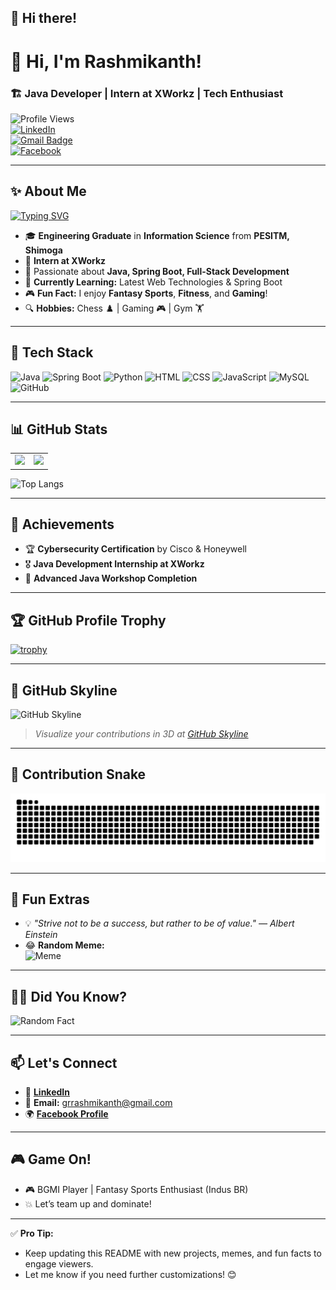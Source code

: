## 👋 **Hi there!**  
# 🚀 **Hi, I'm Rashmikanth!**  
### 🏗️ **Java Developer | Intern at XWorkz | Tech Enthusiast**  

![Profile Views](https://komarev.com/ghpvc/?username=rashmikanth-tech&color=blue)  
[![LinkedIn](https://img.shields.io/badge/-LinkedIn-blue?style=flat&logo=Linkedin&logoColor=white)](https://www.linkedin.com/in/rashmikanth)  
[![Gmail Badge](https://img.shields.io/badge/-grrashmikanth@gmail.com-red?style=flat&logo=Gmail&logoColor=white)](mailto:grrashmikanth@gmail.com)  
[![Facebook](https://img.shields.io/badge/-Facebook-1877F2?style=flat&logo=facebook&logoColor=white)](https://www.facebook.com/rashmikanth.gr.39/)  

---

## ✨ **About Me**
[![Typing SVG](https://readme-typing-svg.demolab.com?font=Fira+Code&duration=3000&pause=1000&color=FF5733&center=false&vCenter=false&width=440&lines=Full-Stack+Java+Developer;Cybersecurity+Enthusiast;Fantasy+Sports+Analyst;Lifelong+Learner+%7C+Fitness+Lover)](https://git.io/typing-svg)  

- 🎓 **Engineering Graduate** in **Information Science** from **PESITM, Shimoga**  
- 💼 **Intern at XWorkz**  
- 🚀 Passionate about **Java, Spring Boot, Full-Stack Development**  
- 🌱 **Currently Learning:** Latest Web Technologies & Spring Boot  
- 🎮 **Fun Fact:** I enjoy **Fantasy Sports**, **Fitness**, and **Gaming**!  
- 🔍 **Hobbies:** Chess ♟️ | Gaming 🎮 | Gym 🏋️

---

## 🔨 **Tech Stack**
![Java](https://img.shields.io/badge/Java-ED8B00?style=for-the-badge&logo=java&logoColor=white)
![Spring Boot](https://img.shields.io/badge/Spring%20Boot-6DB33F?style=for-the-badge&logo=spring-boot&logoColor=white)
![Python](https://img.shields.io/badge/Python-3776AB?style=for-the-badge&logo=python&logoColor=white)
![HTML](https://img.shields.io/badge/HTML5-E34F26?style=for-the-badge&logo=html5&logoColor=white)
![CSS](https://img.shields.io/badge/CSS3-1572B6?style=for-the-badge&logo=css3&logoColor=white)
![JavaScript](https://img.shields.io/badge/JavaScript-F7DF1E?style=for-the-badge&logo=javascript&logoColor=black)
![MySQL](https://img.shields.io/badge/MySQL-4479A1?style=for-the-badge&logo=mysql&logoColor=white)
![GitHub](https://img.shields.io/badge/GitHub-181717?style=for-the-badge&logo=github&logoColor=white)

---

## 📊 **GitHub Stats**

<table>
<tr>
<td><img src="https://github-readme-stats.vercel.app/api?username=rashmikanth-tech&show_icons=true&theme=radical" height="180em" /></td>
<td><img src="https://github-readme-streak-stats.herokuapp.com/?user=rashmikanth-tech&theme=radical" height="180em" /></td>
</tr>
</table>

![Top Langs](https://github-readme-stats.vercel.app/api/top-langs/?username=rashmikanth-tech&layout=compact&theme=radical)  

---

## 🏅 **Achievements**
- 🏆 **Cybersecurity Certification** by Cisco & Honeywell  
- 🎖️ **Java Development Internship at XWorkz**  
- 🏅 **Advanced Java Workshop Completion**  

---

## 🏆 **GitHub Profile Trophy**
[![trophy](https://github-profile-trophy.vercel.app/?username=rashmikanth-tech&theme=radical&no-frame=true&column=7&margin-w=15&margin-h=15)](https://github.com/ryo-ma/github-profile-trophy)  

---

## 🌇 **GitHub Skyline**
![GitHub Skyline](https://github.com/rashmikanth-tech/skyline/blob/main/2023.png)  
> _Visualize your contributions in 3D at [GitHub Skyline](https://skyline.github.com)_  

---

## 🐍 **Contribution Snake**
![Snake animation](https://github.com/rashmikanth-tech/rashmikanth-tech/blob/gh-pages/snake.svg)  

---

## 🎨 **Fun Extras**
- 💡 _"Strive not to be a success, but rather to be of value." — Albert Einstein_  
- 😂 **Random Meme:**  
![Meme](https://api.memegen.link/images/custom/Your+Code/Works___.png?background=none)  

---

## 🏄‍♂️ **Did You Know?**  
![Random Fact](https://randomfunfacts.com/fact/random.png)  

---

## 📫 **Let's Connect**
- 🔗 [**LinkedIn**](https://www.linkedin.com/in/rashmikanth)  
- 📧 **Email:** grrashmikanth@gmail.com  
- 🌍 [**Facebook Profile**](https://www.facebook.com/rashmikanth.gr.39/)  

---

## 🎮 **Game On!**
- 🎮 BGMI Player | Fantasy Sports Enthusiast (Indus BR)  
- 💥 Let’s team up and dominate!  

---

✅ **Pro Tip:**  
- Keep updating this README with new projects, memes, and fun facts to engage viewers.  
- Let me know if you need further customizations! 😊
